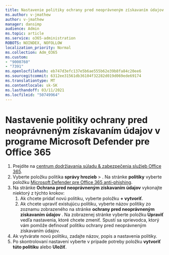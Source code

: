 ```yaml
---
title: Nastavenie politiky ochrany pred neoprávneným získavaním údajov v programe Microsoft Defender pre Office 365
ms.author: v-jmathew
author: v-jmathew
manager: dansimp
audience: Admin
ms.topic: article
ms.service: o365-administration
ROBOTS: NOINDEX, NOFOLLOW
localization_priority: Normal
ms.collection: Adm_O365
ms.custom:
- "9000760"
- "7391"
ms.openlocfilehash: eb747d3efc137e5b6ae555b62e39b8fa84c20ee6
ms.sourcegitcommit: 6312ee31561db36104f32282d019d069ede69174
ms.translationtype: MT
ms.contentlocale: sk-SK
ms.lasthandoff: 03/11/2021
ms.locfileid: "50749964"
---
```

# <a name="set-up-anti-phishing-policies-in-microsoft-defender-for-office-365"></a>Nastavenie politiky ochrany pred neoprávneným získavaním údajov v programe Microsoft Defender pre Office 365

1. Prejdite na [centrum dodržiavania súladu & zabezpečenia služieb Office 365](https://go.microsoft.com/fwlink/p/?linkid=2077143).
2. Vyberte položku politika **správy hrozieb**  >  . Na stránke **politiky** vyberte položku [Microsoft Defender pre Office 365 anti-phishing](https://go.microsoft.com/fwlink/?linkid=2101369).
3. Na stránke **Ochrana pred neoprávneným získavaním údajov** vykonajte niektorý z týchto krokov:
    1. Ak chcete pridať novú politiku, vyberte položku **+ vytvoriť**.
    1. Ak chcete upraviť existujúcu politiku, vyberte názov politiky zo zoznamu zobrazeného na stránke **ochrany pred neoprávneným získavaním údajov** . Na zobrazenej stránke vyberte položku **Upraviť** vedľa nastavenia, ktoré chcete zmeniť. Spustí sa sprievodca, ktorý vám pomôže definovať politiku ochrany pred neoprávneným získavaním údajov.
4. Ak vytvárate novú politiku, zadajte názov, popis a nastavenia politiky.
5. Po skontrolovaní nastavení vyberte v prípade potreby položku **vytvoriť túto politiku** alebo **Uložiť**.
